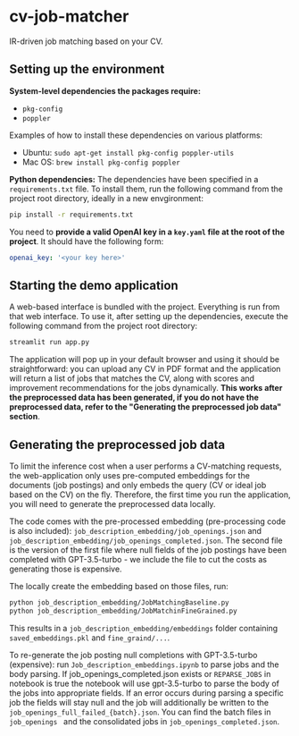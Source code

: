 # cv-job-matcher
IR-driven job matching based on your CV.

## Setting up the environment
**System-level dependencies the packages require:**
- `pkg-config`
- `poppler`

Examples of how to install these dependencies on various platforms:
- Ubuntu: `sudo apt-get install pkg-config poppler-utils`
- Mac OS: `brew install pkg-config poppler`

**Python dependencies:**
The dependencies have been specified in a `requirements.txt` file. To install them, run the following command from the project root directory, ideally in a new envgironment:
```bash
pip install -r requirements.txt
```

You need to **provide a valid OpenAI key in a `key.yaml` file at the root of the project**. It should have the following form:
```yaml
openai_key: '<your key here>'
```

## Starting the demo application
A web-based interface is bundled with the project. Everything is run from that web interface. To use it, after setting up the dependencies, execute the following command from the project root directory:
```bash
streamlit run app.py
```
The application will pop up in your default browser and using it should be straightforward: you can upload any CV in PDF format and the application will return a list of jobs that matches the CV, along with scores and improvement recommendations for the jobs dynamically. **This works after the preprocessed data has been generated, if you do not have the preprocessed data, refer to the "Generating the preprocessed job data" section**.

## Generating the preprocessed job data

To limit the inference cost when a user performs a CV-matching requests, the web-application only uses pre-computed embeddings for the documents (job postings) and only embeds the query (CV or ideal job based on the CV) on the fly. Therefore, the first time you run the application, you will need to generate the preprocessed data locally.

The code comes with the pre-processed embedding (pre-processing code is also included): `job_description_embedding/job_openings.json` and `job_description_embedding/job_openings_completed.json`. The second file is the version of the first file where null fields of the job postings have been completed with GPT-3.5-turbo - we include the file to cut the costs as generating those is expensive. 

The locally create the embedding based on those files, run: 
```bash
python job_description_embedding/JobMatchingBaseline.py
python job_description_embedding/JobMatchinFineGrained.py
```

This results in a `job_description_embedding/embeddings` folder containing `saved_embeddings.pkl` and `fine_graind/...`. 

To re-generate the job posting null completions with GPT-3.5-turbo (expensive): run `Job_description_embeddings.ipynb` to parse jobs and the body parsing. 
If job_openings_completed.json exists or `REPARSE_JOBS` in notebook is true the notebook will use gpt-3.5-turbo to parse the body of the jobs into appropriate fields. 
If an error occurs during parsing a specific job the fields will stay null and the job will additionally be written to the `job_openings_full_failed_{batch}.json`.
You can find the batch files in `job_openings ` and the consolidated jobs in `job_openings_completed.json`.
